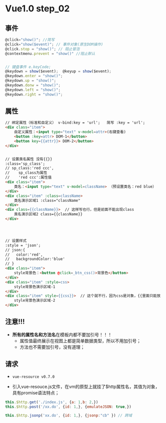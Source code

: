 # Vue1.0 step_02

## 事件

```js
@click="show()"; //简写
@click="show($event)"; // 事件对象(原生DOM操作)
@click.stop = "show()"; // 阻止冒泡
@contextmenu.prevent = "show()" //阻止默认


// 键盘事件 e.keyCode;
@keydown = show($event);  @keyup = show($event);
@keydown.enter = "show()";
@keydown.up = "show()";
@keydown.donw = "show()";
@keydown.left = "show()";
@keydown.right = "show()";
```

## 属性

```html
// 绑定属性（标准和自定义） v-bind:key = 'url';   简写 :key = 'url'; 
<div class="item">
    自定义属性：<input type="text" v-model=attr>(右键查看)
    <button :key=attr> DOM-1</button>
    <button key={{attr}}> DOM-2</button>
</div>


// 设置类名属性 没有{{}}
:class='sp_class';  
// sp_class:'red ccc', 
//    sp_class为属性
//    'red ccc':属性值
<div class="item">
    类名：<input type="text" v-model=className> （预设置类名：red blue）
</div>
<div class="item" :class=className>
    类名演示区域1 :class="className"
</div>
<div class={{className}}>  // 这样写也行，但是前面不能出现class
    类名演示区域2 class={{className}}
</div>




// 设置样式
:style = 'json';
// json:{
//   color:'red',
//   backgroundColor:'blue'
// }
<div class="item">
    style背景色：<button @click=_btn_css()>背景色</button>
</div>
<div class="item" :style=css> 
    style背景色演示区域-1
</div>
<div class="item" style={{css}}>  // 这个就不行，因为css是对象，{{里面只能放入简单数据类型}}
    style背景色演示区域-2
</div>

```



## 注意!!!

* **所有的属性名和方法名**在模板内都不要加引号！！！
  * 属性值最终展示在视图上都是简单数据类型，所以不用加引号；
  * 方法也不需要加引号，没有道理；



## 请求

* `vue-resource v0.7.0`

* 引入vue-resouce.js文件，在vm的原型上就挂了$http属性名，其值为对象，具有promise语法特点；

```js
this.$http.get('./index.js', {a: 1,b: 2,})
this.$http.post('/xx.do', {id: 1,}, {emulateJSON: true,})

this.$http.jsonp('xx.do', {id: 1,}, {jsonp:"cb" }) // 跨域
```
